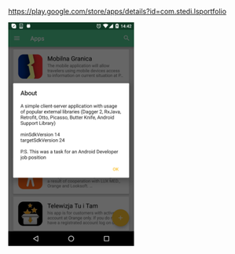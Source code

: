 https://play.google.com/store/apps/details?id=com.stedi.lsportfolio

<img src="https://github.com/stedi-akk/LSPortfolio/raw/master/screens/screen.png" width="256">

